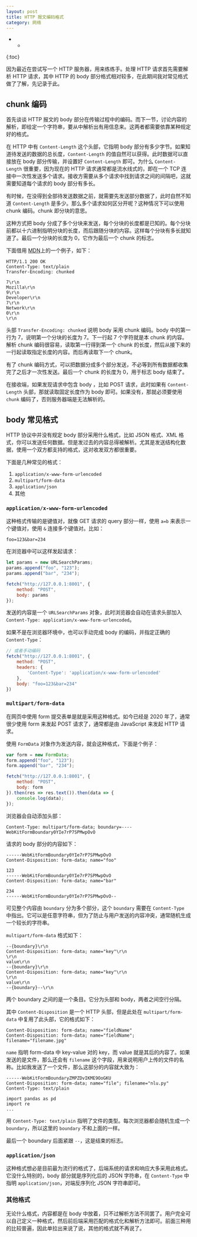 ```yaml
---
layout: post
title: HTTP 报文编码格式
category: 网络
---
```


* -
{:toc}

因为最近在尝试写一个 HTTP 服务器，用来练练手。处理 HTTP 请求首先需要解析 HTTP 请求，其中 HTTP 的 body 部分格式相对较多，在此期间我对常见格式做了了解，先记录于此。

## chunk 编码

首先谈谈 HTTP 报文的 body 部分在传输过程中的编码。而下一节，讨论内容的解析，即给定一个字符串，要从中解析出有用信息来。这两者都需要依靠某种规定好的格式。

在 HTTP 中有 `Content-Length` 这个头部，它指明 body 部分有多少字节。如果知道待发送的数据的总长度，`Content-Length` 的值自然可以获得。此时数据可以直接放在 body 部分传输，并设置好 `Content-Length` 即可。为什么 `Content-Length` 很重要，因为现在的 HTTP 请求通常都是流水线式的，即在一个 TCP 连接中一次性发送多个请求。接收方需要从多个请求中找到请求之间的间隔吧，这就需要知道每个请求的 body 部分有多长。


有时候，在没得到全部待发送数据之前，就需要先发送部分数据了，此时自然不知道 `Content-Length` 是多少。那么多个请求如何区分开呢？这种情况下可以使用 chunk 编码。chunk 即分块的意思。

这种方式把 body 分成了多个分块来发送，每个分块的长度都是已知的。每个分块前都以十六进制指明分块的长度，而后跟随分块的内容。这样每个分块有多长就知道了。最后一个分块的长度为 0，它作为最后一个 chunk 的标志。

下面借用 [MDN](https://developer.mozilla.org/zh-CN/docs/Web/HTTP/Headers/Transfer-Encoding)上的一个例子，如下：

```http
HTTP/1.1 200 OK 
Content-Type: text/plain 
Transfer-Encoding: chunked

7\r\n
Mozilla\r\n 
9\r\n
Developer\r\n
7\r\n
Network\r\n
0\r\n 
\r\n
```

头部 `Transfer-Encoding: chunked` 说明 body 采用 chunk 编码。body 中的第一行为 7，说明第一个分块的长度为 7。下一行起 7 个字符就是本 chunk 的内容。解析 chunk 编码很容易，读取第一行得到第一个 chunk 的长度，然后从接下来的一行起读取指定长度的内容。而后再读取下一个 chunk。

有了 chunk 编码方式，可以把数据分成多个部分发送，不必等到所有数据都收集完了之后才一次性发送。最后一个 chunk 的长度为 0，用于标志 body 结束了。

在接收端，如果发现请求中包含 body ，比如 POST 请求，此时如果有 `Content-Length` 头部，那就读取固定长度作为 body 即可。如果没有，那就必须要使用 `chunk` 编码了，否则服务器端是无法解析的。

## body 常见格式

HTTP 协议中并没有规定 body 部分采用什么格式，比如 JSON 格式、XML 格式，你可以发送任何数据。但是发过去的内容总得被解析。尤其是发送结构化数据，使用一个双方都支持的格式，这对收发双方都很重要。

下面是几种常见的格式：

1. `application/x-www-form-urlencoded`
2. `multipart/form-data`
3. `application/json`
4. 其他

### `application/x-www-form-urlencoded`

这种格式传输的是键值对，就像 GET 请求的 query 部分一样，使用 `a=b` 来表示一个键值对，使用 `&` 连接多个键值对。比如：

```
foo=123&bar=234
```

在浏览器中可以这样发起请求：

```js
let params = new URLSearchParams;
params.append("foo", "123");
params.append("bar", "234");

fetch("http://127.0.0.1:8001", {
    method: "POST",
    body: params
});
```

发送的内容是一个 `URLSearchParams` 对象，此时浏览器会自动在请求头部加入 `Content-Type: application/x-www-form-urlencoded`。

如果不是在浏览器环境中，也可以手动完成 body 的编码，并指定正确的 `Content-Type`：

```js
// 或者手动编码
fetch("http://127.0.0.1:8001", {
    method: "POST",
    headers: {
        'Content-Type': 'application/x-www-form-urlencoded'
    },
    body: "foo=123&bar=234"
})
```

### `multipart/form-data`

在网页中使用 form 提交表单是就是采用这种格式。如今已经是 2020 年了，通常很少使用 form 来发起 POST 请求了，通常都是由 JavaScript 来发起 HTTP 请求。

使用 `FormData` 对象作为发送内容，就会这种格式，下面是个例子：

```js
var form = new FormData;
form.append("foo", "123");
form.append("bar", "234");

fetch("http://127.0.0.1:8001", {
    method: "POST",
    body: form
}).then(res => res.text()).then(data => {
    console.log(data);
});
```

浏览器会自动添加头部：

```
Content-Type: multipart/form-data; boundary=----WebKitFormBoundary0YIe7rP7SPMwpOvO
```

请求的 body 部分的内容如下：


```
------WebKitFormBoundary0YIe7rP7SPMwpOvO
Content-Disposition: form-data; name="foo"

123
------WebKitFormBoundary0YIe7rP7SPMwpOvO
Content-Disposition: form-data; name="bar"

234
------WebKitFormBoundary0YIe7rP7SPMwpOvO--
```

可见整个内容由 `boundary` 分为多个部分，这个 `boundary` 需要在 `Content-Type` 中指出。它可以是任意字符串，但为了防止与用户发送的内容冲突，通常随机生成一个较长的字符串。

`multipart/form-data` 格式如下：

```
--{boundary}\r\n
Content-Disposition: form-data; name="key"\r\n
\r\n
value\r\n
--{boundary}\r\n
Content-Disposition: form-data; name="key"\r\n
\r\n
value\r\n
--{boundary}--\r\n
```

两个 boundary 之间的是一个条目。它分为头部和 body，两者之间空行分隔。

其中 `Content-Disposition` 是一个 HTTP 头部，但是此处在 `multipart/form-data` 中复用了此头部，它的格式如下：

```
Content-Disposition: form-data; name="fieldName"
Content-Disposition: form-data; name="fieldName"; filename="filename.jpg"
```

`name` 指明 form-data 中 key-value 对的 key，而 value 就是其后的内容了。如果发送的是文件，那么还会有 `filename` 这个字段，用来说明用户上传的文件的名称。比如我发送了一个文件，那么这部分的内容就大致为：

```
------WebKitFormBoundaryZMPZDvIKME9OoGKU
Content-Disposition: form-data; name="file"; filename="nlu.py"
Content-Type: text/plain

import pandas as pd
import re
...
```

用 `Content-Type: text/plain` 指明了文件的类型。每次浏览器都会随机生成一个 `boundary`，所以这里的 `boundary` 不和上面的一样。

最后一个 boundary 后面紧跟 `--`，这是结束的标志。


### `application/json`

这种格式想必是目前最为流行的格式了，后端系统的请求和响应大多采用此格式。它没什么特别的，body 部分就是序列化后的 JSON 字符串，在 `Content-Type` 中指明 `application/json`，对端反序列化 JSON 字符串即可。

### 其他格式

无论什么格式，内容都是在 body 中放着，只不过解析方法不同罢了。用户完全可以自己定义一种格式，然后前后端采用匹配的格式化和解析方法即可。前面三种用的比较普遍，因此单拉出来说了说，其他的格式就不再说了。
